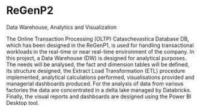# ReGenP2
Data Warehouse, Analytics and Visualization

The Online Transaction Processing (OLTP) Cataschevastica Database DB, which has been
designed in the ReGenP1, is used for handling transactional workloads in the
real-time or near real-time environment of the company. In this project, a Data Warehouse (DW)
is designed for analytical purposes. The needs will be analysed, the fact and
dimension tables will be defined, its structure designed, the Extract Load Transformation (ETL)
procedure implemented, analytical calculations performed, visualisations provided and managerial
dashboards produced. For the analysis of data from various factories the data are concentrated in a
delta lake managed by Databricks. Finally, the visual reports and dashboards are designed
using the Power BI Desktop tool.

